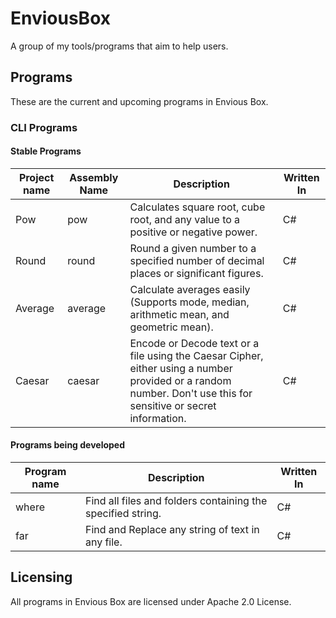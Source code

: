 # EnviousBox
A group of my tools/programs that aim to help users.

## Programs
These are the current and upcoming programs in Envious Box.

### CLI Programs
#### Stable Programs
| Project name | Assembly Name | Description | Written  In |
|-|-|-|-|
| Pow | pow | Calculates square root, cube root, and any value to a positive or negative power. | C# |
| Round | round | Round a given number to a specified number of decimal places or significant figures. | C# |
| Average | average | Calculate averages easily (Supports mode, median, arithmetic mean, and geometric mean). | C# |
| Caesar | caesar | Encode or Decode text or a file using the Caesar Cipher, either using a number provided or a random number. Don't use this for sensitive or secret information. | C# |

#### Programs being developed
| Program name | Description | Written  In |
|-|-|-|
| where | Find all files and folders containing the specified string. | C# |
| far | Find and Replace any string of text in any file. | C# |

## Licensing
All programs in Envious Box are licensed under Apache 2.0 License.

